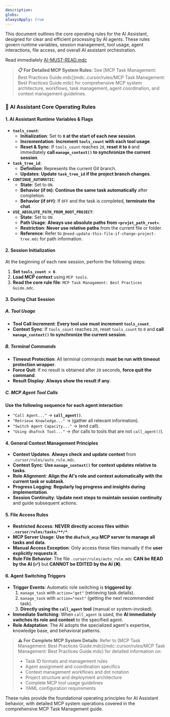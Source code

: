 ```yaml
---
description: 
globs: 
alwaysApply: true
---
```

This document outlines the core operating rules for the AI Assistant, designed for clear and efficient processing by AI agents. These rules govern runtime variables, session management, tool usage, agent interactions, file access, and overall AI assistant orchestration.

Read immediately [AI-MUST-READ.mdc](mdc:.cursor/rules/AI-MUST-READ.mdc)

> **📋 For Detailed MCP System Rules**: See [MCP Task Management: Best Practices Guide.mdc](mdc:.cursor/rules/MCP Task Management: Best Practices Guide.mdc) for comprehensive MCP system architecture, workflows, task management, agent coordination, and context management guidelines.

### 🧠 **AI Assistant Core Operating Rules**

#### 1. **AI Assistant Runtime Variables & Flags**
*   **`tools_count`**:
    *   **Initialization**: Set to **`0` at the start of each new session**.
    *   **Incrementation**: **Increment `tools_count` with each tool usage**.
    *   **Reset & Sync**: If `tools_count` reaches `20`, **reset it to `0`** and immediately **call `manage_context()` to synchronize the current session**.
*   **`task_tree_id`**:
    *   **Definition**: Represents the current Git branch.
    *   **Updates**: **Update `task_tree_id` if the project branch changes**.
*   **`CONTINUE_AUTOMATIC`**:
    *   **State**: Set to `ON`.
    *   **Behavior (if `ON`)**: **Continue the same task automatically** after completion.
    *   **Behavior (if `OFF`)**: If `OFF` and the task is completed, **terminate the chat**.
*   **`USE_ABSOLUTE_PATH_FROM_ROOT_PROJECT`**:
    *   **State**: Set to `ON`.
    *   **Path Usage**: **Always use absolute paths from `<projet_path_root>`**.
    *   **Restriction**: **Never use relative paths** from the current file or folder.
    *   **Reference**: Refer to `@need-update-this-file-if-change-project-tree.mdc` for path information.

#### 2. **Session Initialization**
At the beginning of each new session, perform the following steps:
1.  **Set `tools_count = 0`**.
2.  **Load MCP context** using `MCP tools`.
3.  **Read the core rule file**: `MCP Task Management: Best Practices Guide.mdc`.


#### 3. **During Chat Session**

##### A. **Tool Usage**
*   **Tool Call Increment**: **Every tool use must increment `tools_count`**.
*   **Context Sync**: If `tools_count` reaches `20`, reset `tools_count` to `0` and **call `manage_context()` to synchronize the current session**.

##### B. **Terminal Commands**
*   **Timeout Protection**: All terminal commands **must be run with timeout protection wrapper**.
*   **Force Quit**: If no result is obtained after `20` seconds, **force quit the command**.
*   **Result Display**: **Always show the result if any**.

##### C. **MCP Agent Tool Calls**
**Use the following sequence for each agent interaction**:
*   `"Call Agent..."` → **`call_agent()`**.
*   `"Retrieve Knowledge..."` → (gather all relevant information).
*   `"Switch Agent Capacity..."` → (end call).
*   `"Using dhafnck Tool..."` → (for calls to tools that are not `call_agent()`).

#### 4. **General Context Management Principles**
*   **Context Updates**: **Always check and update context** from `.cursor/rules/auto_rule.mdc`.
*   **Context Sync**: **Use `manage_context()` for context updates relative to tasks**.
*   **Role Alignment**: **Align the AI's role and context automatically with the current task or subtask**.
*   **Progress Logging**: **Regularly log progress and insights during implementation**.
*   **Session Continuity**: **Update next steps to maintain session continuity** and guide subsequent actions.

#### 5. **File Access Rules**
*   **Restricted Access**: **NEVER directly access files within `.cursor/rules/tasks/**/*`**.
*   **MCP Server Usage**: **Use the `dhafnck_mcp` MCP server to manage all tasks and data**.
*   **Manual Access Exception**: Only access these files manually if the **user explicitly requests it**.
*   **Rule File Behavior**: The file `.cursor/rules/auto_rule.mdc` **CAN be READ by the AI (✅)** but **CANNOT be EDITED by the AI (❌)**.

#### 6. **Agent Switching Triggers**
*   **Trigger Events**: Automatic role switching is **triggered by**:
    1.  `manage_task` with `action="get"` (retrieving task details).
    2.  `manage_task` with `action="next"` (getting the next recommended task).
    3.  **Directly using the `call_agent` tool** (manual or system-invoked).
*   **Immediate Switching**: When `call_agent` is used, the **AI immediately switches its role and context** to the specified agent.
*   **Role Adaptation**: The AI adopts the specialized agent's expertise, knowledge base, and behavioral patterns.

> **⚠️ For Complete MCP System Details**: Refer to [MCP Task Management: Best Practices Guide.mdc](mdc:.cursor/rules/MCP Task Management: Best Practices Guide.mdc) for detailed information on:
> - Task ID formats and management rules
> - Agent assignment and coordination specifics  
> - Context management workflows and dot notation
> - Project structure and deployment architecture
> - Complete MCP tool usage guidelines
> - YAML configuration requirements

These rules provide the foundational operating principles for AI Assistant behavior, with detailed MCP system operations covered in the comprehensive MCP Task Management guide.